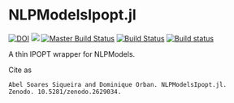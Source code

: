 # NLPModelsIpopt.jl

[![DOI](https://zenodo.org/badge/DOI/10.5281/zenodo.2629034.svg)](https://doi.org/10.5281/zenodo.2629034)
[![](https://img.shields.io/badge/docs-stable-3f51b5.svg)](https://JuliaSmoothOptimizers.github.io/NLPModelsIpopt.jl/stable)
[![Master Build Status](https://travis-ci.org/JuliaSmoothOptimizers/NLPModelsIpopt.jl.svg)](https://travis-ci.org/JuliaSmoothOptimizers/NLPModelsIpopt.jl)
[![Build Status](https://api.cirrus-ci.com/github/JuliaSmoothOptimizers/NLPModelsIpopt.jl.svg)](https://cirrus-ci.com/github/JuliaSmoothOptimizers/NLPModelsIpopt.jl)
[![Build status](https://ci.appveyor.com/api/projects/status/9an0kbllioy5hg0l?svg=true)](https://ci.appveyor.com/project/dpo/nlpmodelsipopt-jl)

A thin IPOPT wrapper for NLPModels.

Cite as

    Abel Soares Siqueira and Dominique Orban. NLPModelsIpopt.jl.
    Zenodo. 10.5281/zenodo.2629034.
